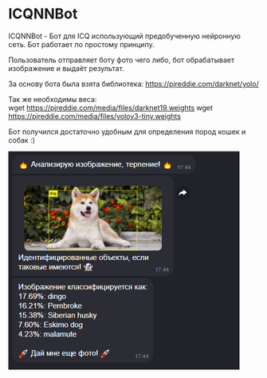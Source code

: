 # ICQNNBot

ICQNNBot - Бот для ICQ использующий предобученную нейронную сеть. 
Бот работает по простому принципу. 

Пользователь отправляет боту фото чего либо, бот обрабатывает изображение и выдаёт результат. 

За основу бота была взята библиотека: 
https://pjreddie.com/darknet/yolo/ 

Так же необходимы веса: \
wget https://pjreddie.com/media/files/darknet19.weights 
wget https://pjreddie.com/media/files/yolov3-tiny.weights 


Бот получился достаточно удобным для определения пород кошек и собак :) 

![Test Image 1](prew.png)
